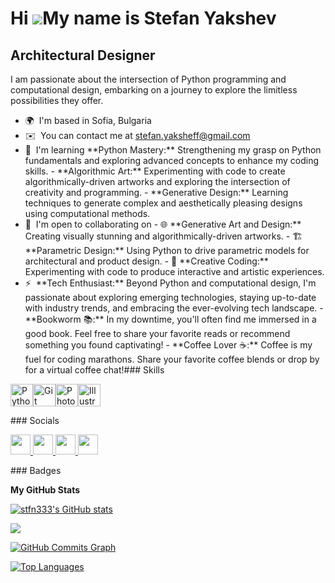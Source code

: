 Hi ![](https://user-images.githubusercontent.com/18350557/176309783-0785949b-9127-417c-8b55-ab5a4333674e.gif)My name is Stefan Yakshev
======================================================================================================================================

Architectural Designer
----------------------

I am passionate about the intersection of Python programming and computational design, embarking on a journey to explore the limitless possibilities they offer.

*   🌍  I'm based in Sofia, Bulgaria
*   ✉️  You can contact me at [stefan.yaksheff@gmail.com](mailto:stefan.yaksheff@gmail.com)
*   🧠  I'm learning \*\*Python Mastery:\*\* Strengthening my grasp on Python fundamentals and exploring advanced concepts to enhance my coding skills. - \*\*Algorithmic Art:\*\* Experimenting with code to create algorithmically-driven artworks and exploring the intersection of creativity and programming. - \*\*Generative Design:\*\* Learning techniques to generate complex and aesthetically pleasing designs using computational methods.
*   🤝  I'm open to collaborating on - 🌐 \*\*Generative Art and Design:\*\* Creating visually stunning and algorithmically-driven artworks. - 🏗️ \*\*Parametric Design:\*\* Using Python to drive parametric models for architectural and product design. - 🤖 \*\*Creative Coding:\*\* Experimenting with code to produce interactive and artistic experiences.
*   ⚡  \*\*Tech Enthusiast:\*\* Beyond Python and computational design, I'm passionate about exploring emerging technologies, staying up-to-date with industry trends, and embracing the ever-evolving tech landscape. - \*\*Bookworm 📚:\*\* In my downtime, you'll often find me immersed in a good book. Feel free to share your favorite reads or recommend something you found captivating! - \*\*Coffee Lover ☕:\*\* Coffee is my fuel for coding marathons. Share your favorite coffee blends or drop by for a virtual coffee chat!### Skills 
<p align="left">
<a href="https://www.python.org/" target="_blank" rel="noreferrer"><img src="https://raw.githubusercontent.com/danielcranney/readme-generator/main/public/icons/skills/python-colored.svg" width="36" height="36" alt="Python" /></a><a href="https://git-scm.com/" target="_blank" rel="noreferrer"><img src="https://raw.githubusercontent.com/danielcranney/readme-generator/main/public/icons/skills/git-colored.svg" width="36" height="36" alt="Git" /></a><a href="https://www.adobe.com/uk/products/photoshop.html" target="_blank" rel="noreferrer"><img src="https://raw.githubusercontent.com/danielcranney/readme-generator/main/public/icons/skills/photoshop-colored.svg" width="36" height="36" alt="Photoshop" /></a><a href="https://www.adobe.com/uk/products/illustrator.html" target="_blank" rel="noreferrer"><img src="https://raw.githubusercontent.com/danielcranney/readme-generator/main/public/icons/skills/illustrator-colored.svg" width="36" height="36" alt="Illustrator" /></a>
                    </p>                    
### Socials

<p align="left"> <a href="https://www.behance.com/stefanyaksheff" target="_blank" rel="noreferrer"> <picture> <source media="(prefers-color-scheme: dark)" srcset="undefined" /> <source media="(prefers-color-scheme: light)" srcset="https://raw.githubusercontent.com/danielcranney/readme-generator/main/public/icons/socials/behance.svg" /> <img src="https://raw.githubusercontent.com/danielcranney/readme-generator/main/public/icons/socials/behance.svg" width="32" height="32" /> </picture> </a> <a href="https://discord.com/users/stefan.yaksheff" target="_blank" rel="noreferrer"> <picture> <source media="(prefers-color-scheme: dark)" srcset="undefined" /> <source media="(prefers-color-scheme: light)" srcset="https://raw.githubusercontent.com/danielcranney/readme-generator/main/public/icons/socials/discord.svg" /> <img src="https://raw.githubusercontent.com/danielcranney/readme-generator/main/public/icons/socials/discord.svg" width="32" height="32" /> </picture> </a> <a href="https://www.github.com/stfn333" target="_blank" rel="noreferrer"> <picture> <source media="(prefers-color-scheme: dark)" srcset="https://raw.githubusercontent.com/danielcranney/readme-generator/main/public/icons/socials/github-dark.svg" /> <source media="(prefers-color-scheme: light)" srcset="https://raw.githubusercontent.com/danielcranney/readme-generator/main/public/icons/socials/github.svg" /> <img src="https://raw.githubusercontent.com/danielcranney/readme-generator/main/public/icons/socials/github.svg" width="32" height="32" /> </picture> </a> <a href="https://www.linkedin.com/in/stefanyaksheff/" target="_blank" rel="noreferrer"> <picture> <source media="(prefers-color-scheme: dark)" srcset="https://raw.githubusercontent.com/danielcranney/readme-generator/main/public/icons/socials/linkedin-dark.svg" /> <source media="(prefers-color-scheme: light)" srcset="https://raw.githubusercontent.com/danielcranney/readme-generator/main/public/icons/socials/linkedin.svg" /> <img src="https://raw.githubusercontent.com/danielcranney/readme-generator/main/public/icons/socials/linkedin.svg" width="32" height="32" /> </picture> </a></p>
### Badges

<b>My GitHub Stats</b>

<a href="http://www.github.com/stfn333"><img src="https://github-readme-stats.vercel.app/api?username=stfn333&show_icons=true&hide=&count_private=true&title_color=0891b2&text_color=ffffff&icon_color=0891b2&bg_color=1c1917&hide_border=true&show_icons=true" alt="stfn333's GitHub stats" /></a>

<a href="http://www.github.com/stfn333"><img src="https://github-readme-streak-stats.herokuapp.com/?user=stfn333&stroke=ffffff&background=1c1917&ring=0891b2&fire=0891b2&currStreakNum=ffffff&currStreakLabel=0891b2&sideNums=ffffff&sideLabels=ffffff&dates=ffffff&hide_border=true" /></a>

<a href="http://www.github.com/stfn333"><img src="https://github-readme-activity-graph.cyclic.app/graph?username=stfn333&bg_color=1c1917&color=ffffff&line=0891b2&point=ffffff&area_color=1c1917&area=true&hide_border=true&custom_title=GitHub%20Commits%20Graph" alt="GitHub Commits Graph" /></a>

<a href="https://github.com/stfn333" align="left"><img src="https://github-readme-stats.vercel.app/api/top-langs/?username=stfn333&langs_count=10&title_color=0891b2&text_color=ffffff&icon_color=0891b2&bg_color=1c1917&hide_border=true&locale=en&custom_title=Top%20%Languages" alt="Top Languages" /></a>
